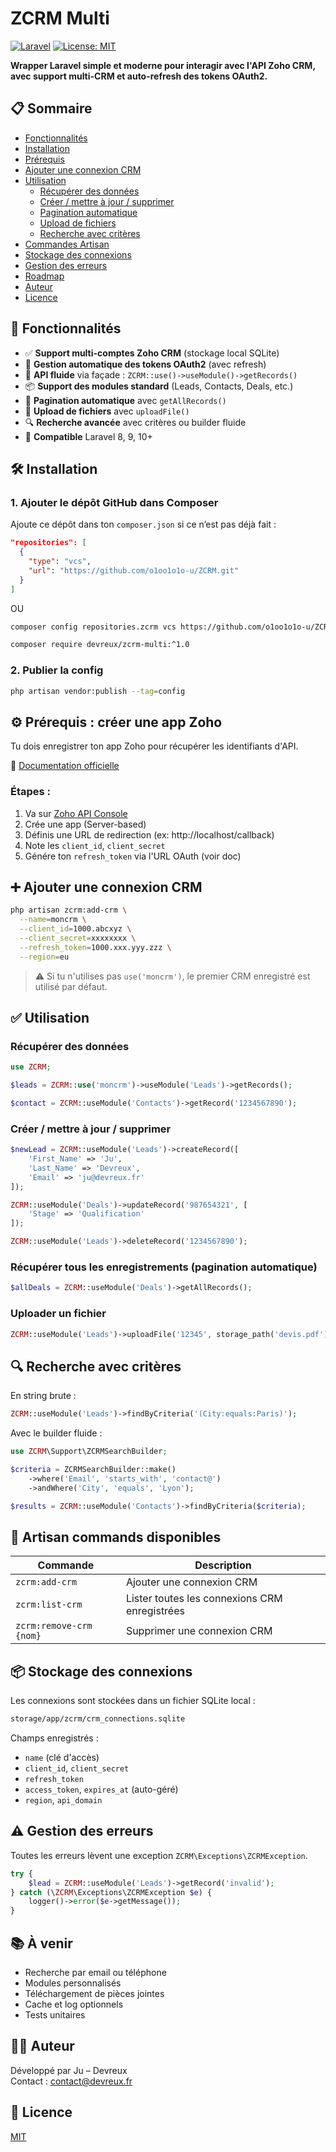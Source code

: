 # ZCRM Multi

[![Laravel](https://img.shields.io/badge/Laravel-8.0%2B-FF2D20?style=for-the-badge&logo=laravel&logoColor=white)](https://laravel.com)
[![License: MIT](https://img.shields.io/badge/License-MIT-yellow.svg?style=for-the-badge)](https://opensource.org/licenses/MIT)

**Wrapper Laravel simple et moderne pour interagir avec l'API Zoho CRM, avec support multi-CRM et auto-refresh des tokens OAuth2.**

## 📋 Sommaire

- [Fonctionnalités](#-fonctionnalités)
- [Installation](#-installation)
- [Prérequis](#-prérequis--créer-une-app-zoho)
- [Ajouter une connexion CRM](#-ajouter-une-connexion-crm)
- [Utilisation](#-utilisation)
  - [Récupérer des données](#récupérer-des-données)
  - [Créer / mettre à jour / supprimer](#créer--mettre-à-jour--supprimer)
  - [Pagination automatique](#récupérer-tous-les-enregistrements-pagination-automatique)
  - [Upload de fichiers](#uploader-un-fichier)
  - [Recherche avec critères](#-recherche-avec-critères)
- [Commandes Artisan](#-artisan-commands-disponibles)
- [Stockage des connexions](#-stockage-des-connexions)
- [Gestion des erreurs](#-gestion-des-erreurs)
- [Roadmap](#-à-venir)
- [Auteur](#-auteur)
- [Licence](#-licence)

## 🚀 Fonctionnalités

- ✅ **Support multi-comptes Zoho CRM** (stockage local SQLite)
- 🔐 **Gestion automatique des tokens OAuth2** (avec refresh)
- 🔄 **API fluide** via façade : `ZCRM::use()->useModule()->getRecords()`
- 📦 **Support des modules standard** (Leads, Contacts, Deals, etc.)
- 📄 **Pagination automatique** avec `getAllRecords()`
- 📎 **Upload de fichiers** avec `uploadFile()`
- 🔍 **Recherche avancée** avec critères ou builder fluide
- 🎯 **Compatible** Laravel 8, 9, 10+

## 🛠 Installation

### 1. Ajouter le dépôt GitHub dans Composer

Ajoute ce dépôt dans ton `composer.json` si ce n’est pas déjà fait :

```json
"repositories": [
  {
    "type": "vcs",
    "url": "https://github.com/o1oo1o1o-u/ZCRM.git"
  }
]
```

OU

```bash
composer config repositories.zcrm vcs https://github.com/o1oo1o1o-u/ZCRM.git
```

```bash
composer require devreux/zcrm-multi:^1.0
```


### 2. Publier la config

```bash
php artisan vendor:publish --tag=config
```

## ⚙️ Prérequis : créer une app Zoho

Tu dois enregistrer ton app Zoho pour récupérer les identifiants d'API.

📖 [Documentation officielle](https://www.zoho.com/crm/developer/docs/api/register-client.html)

### Étapes :
1. Va sur [Zoho API Console](https://api-console.zoho.com/)
2. Crée une app (Server-based)
3. Définis une URL de redirection (ex: http://localhost/callback)
4. Note les `client_id`, `client_secret`
5. Génére ton `refresh_token` via l'URL OAuth (voir doc)

## ➕ Ajouter une connexion CRM

```bash
php artisan zcrm:add-crm \
  --name=moncrm \
  --client_id=1000.abcxyz \
  --client_secret=xxxxxxxx \
  --refresh_token=1000.xxx.yyy.zzz \
  --region=eu
```

> ⚠️ Si tu n'utilises pas `use('moncrm')`, le premier CRM enregistré est utilisé par défaut.

## ✅ Utilisation

### Récupérer des données

```php
use ZCRM;

$leads = ZCRM::use('moncrm')->useModule('Leads')->getRecords();

$contact = ZCRM::useModule('Contacts')->getRecord('1234567890');
```

### Créer / mettre à jour / supprimer

```php
$newLead = ZCRM::useModule('Leads')->createRecord([
    'First_Name' => 'Ju',
    'Last_Name' => 'Devreux',
    'Email' => 'ju@devreux.fr'
]);

ZCRM::useModule('Deals')->updateRecord('987654321', [
    'Stage' => 'Qualification'
]);

ZCRM::useModule('Leads')->deleteRecord('1234567890');
```

### Récupérer tous les enregistrements (pagination automatique)

```php
$allDeals = ZCRM::useModule('Deals')->getAllRecords();
```

### Uploader un fichier

```php
ZCRM::useModule('Leads')->uploadFile('12345', storage_path('devis.pdf'));
```

## 🔍 Recherche avec critères

En string brute :
```php
ZCRM::useModule('Leads')->findByCriteria('(City:equals:Paris)');
```

Avec le builder fluide :
```php
use ZCRM\Support\ZCRMSearchBuilder;

$criteria = ZCRMSearchBuilder::make()
    ->where('Email', 'starts_with', 'contact@')
    ->andWhere('City', 'equals', 'Lyon');

$results = ZCRM::useModule('Contacts')->findByCriteria($criteria);
```

## 🔧 Artisan commands disponibles

| Commande | Description |
|----------|-------------|
| `zcrm:add-crm` | Ajouter une connexion CRM |
| `zcrm:list-crm` | Lister toutes les connexions CRM enregistrées |
| `zcrm:remove-crm {nom}` | Supprimer une connexion CRM |

## 📦 Stockage des connexions

Les connexions sont stockées dans un fichier SQLite local :

```bash
storage/app/zcrm/crm_connections.sqlite
```

Champs enregistrés :
- `name` (clé d'accès)
- `client_id`, `client_secret`
- `refresh_token`
- `access_token`, `expires_at` (auto-géré)
- `region`, `api_domain`

## ⚠️ Gestion des erreurs

Toutes les erreurs lèvent une exception `ZCRM\Exceptions\ZCRMException`.

```php
try {
    $lead = ZCRM::useModule('Leads')->getRecord('invalid');
} catch (\ZCRM\Exceptions\ZCRMException $e) {
    logger()->error($e->getMessage());
}
```

## 📚 À venir

- Recherche par email ou téléphone
- Modules personnalisés
- Téléchargement de pièces jointes
- Cache et log optionnels
- Tests unitaires

## 👨‍💻 Auteur

Développé par Ju – Devreux  
Contact : contact@devreux.fr

## 📄 Licence

[MIT](LICENSE)